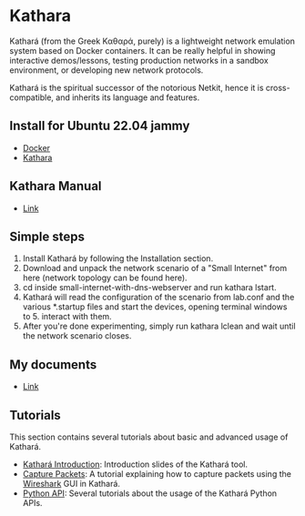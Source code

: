 # Kathara
Kathará (from the Greek Καθαρά, purely) is a lightweight network emulation system based on Docker containers. It can be really helpful in showing interactive demos/lessons, testing production networks in a sandbox environment, or developing new network protocols.

Kathará is the spiritual successor of the notorious Netkit, hence it is cross-compatible, and inherits its language and features.

## Install for Ubuntu 22.04 jammy
- [Docker](https://docs.docker.com/engine/install/)
- [Kathara](https://github.com/KatharaFramework/Kathara/wiki/Linux)
  
## Kathara Manual
- [Link](https://www.kathara.org/man-pages/kathara.1.html)

## Simple steps
1.  Install Kathará by following the Installation section.
2. Download and unpack the network scenario of a "Small Internet" from here (network topology can be found here).
3. cd inside small-internet-with-dns-webserver and run kathara lstart.
4. Kathará will read the configuration of the scenario from lab.conf and the various *.startup files and start the devices, opening terminal windows to 5. interact with them.
5. After you're done experimenting, simply run kathara lclean and wait until the network scenario closes.

## My documents
- [Link](https://github.com/Trourest186/Kathara/tree/master)

## Tutorials

This section contains several tutorials about basic and advanced usage of Kathará.

* [Kathará Introduction](introduction): Introduction slides of the Kathará tool.
* [Capture Packets](capture-packets): A tutorial explaining how to capture packets using the [Wireshark](https://www.wireshark.org/) GUI in Kathará.
* [Python API](python-api): Several tutorials about the usage of the Kathará Python APIs. 
